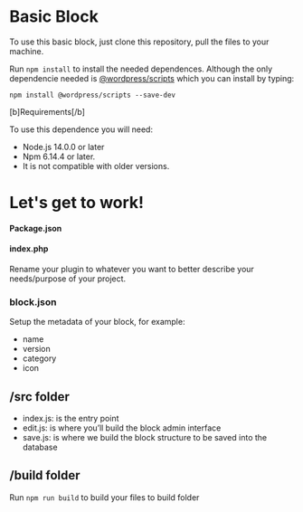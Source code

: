 # Basic Block

To use this basic block, just clone this repository, pull the files to your machine.

Run ` npm install ` to install the needed dependences. Although the only dependencie needed is [@wordpress/scripts](https://www.npmjs.com/package/@wordpress/scripts) which you can install by typing:

`npm install @wordpress/scripts --save-dev`

[b]Requirements[/b]

To use this dependence you will need:

- Node.js 14.0.0 or later
- Npm 6.14.4 or later. 
- It is not compatible with older versions.

# Let's get to work!

#### Package.json 

#### index.php

Rename your plugin to whatever you want to better describe your needs/purpose of your project.

### block.json

Setup the metadata of your block, for example:
 - name
 - version
 - category
 - icon

## /src folder

 - index.js: is the entry point
 - edit.js: is where you’ll build the block admin interface
 - save.js: is where we build the block structure to be saved into the database

## /build folder

Run `npm run build` to build your files to build folder